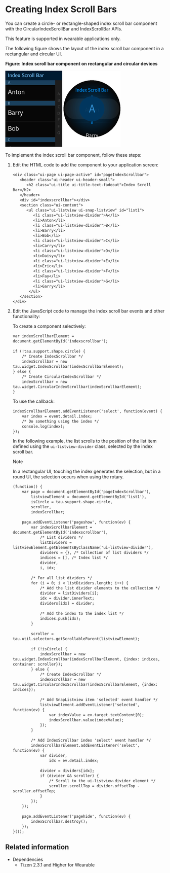 # Creating Index Scroll Bars

You can create a circle- or rectangle-shaped index scroll bar component with the CircularIndexScrollBar and IndexScrollBar APIs.

This feature is supported in wearable applications only.

The following figure shows the layout of the index scroll bar component in a rectangular and circular UI.

**Figure: Index scroll bar component on rectangular and circular devices**

![Index scroll bar component on a rectangular device](./media/rectangular_index.png)  ![Index scroll bar component on a circular device](./media/round_index.png)

To implement the index scroll bar component, follow these steps:

1. Edit the HTML code to add the component to your application screen:

   ```
   <div class="ui-page ui-page-active" id="pageIndexScrollbar">
      <header class="ui-header ui-header-small">
         <h2 class="ui-title ui-title-text-fadeout">Index Scroll Bar</h2>
      </header>
      <div id="indexscrollbar"></div>
      <section class="ui-content">
         <ul class="ui-listview ui-snap-listview" id="list1">
            <li class="ui-listview-divider">A</li>
            <li>Anton</li>
            <li class="ui-listview-divider">B</li>
            <li>Barry</li>
            <li>Bob</li>
            <li class="ui-listview-divider">C</li>
            <li>Carry</li>
            <li class="ui-listview-divider">D</li>
            <li>Daisy</li>
            <li class="ui-listview-divider">E</li>
            <li>Eric</li>
            <li class="ui-listview-divider">F</li>
            <li>Fay</li>
            <li class="ui-listview-divider">G</li>
            <li>Garry</li>
          </ul>
      </section>
   </div>
   ```

2. Edit the JavaScript code to manage the index scroll bar events and other functionality:

   To create a component selectively:

   ```
   var indexScrollbarElement = document.getElementById('indexscrollbar');

   if (!tau.support.shape.circle) {
       /* Create IndexScrollbar */
       indexScrollbar = new tau.widget.IndexScrollbar(indexScrollbarElement);
   } else {
       /* Create CircularIndexScrollbar */
       indexScrollbar = new tau.widget.CircularIndexScrollbar(indexScrollbarElement);
   }
   ```

   To use the callback:

   ```
   indexScrollbarElement.addEventListener('select', function(event) {
       var index = event.detail.index;
       /* Do something using the index */
       console.log(index);
   });
   ```

   In the following example, the list scrolls to the position of the list item defined using the `ui-listview-divider` class, selected by the index scroll bar.

    > [!NOTE]
    > In a rectangular UI, touching the index generates the selection, but in a round UI, the selection occurs when using the rotary.

   ```
   (function() {
       var page = document.getElementById('pageIndexScrollbar'),
           listviewElement = document.getElementById('list1'),
           isCircle = tau.support.shape.circle,
           scroller,
           indexScrollbar;

       page.addEventListener('pageshow', function(ev) {
           var indexScrollbarElement = document.getElementById('indexscrollbar'),
               /* List dividers */
               listDividers = listviewElement.getElementsByClassName('ui-listview-divider'),
               dividers = {}, /* Collection of list dividers */
               indices = [], /* Index list */
               divider,
               i, idx;

           /* For all list dividers */
           for (i = 0; i < listDividers.length; i++) {
               /* Add the list divider elements to the collection */
               divider = listDividers[i];
               idx = divider.innerText;
               dividers[idx] = divider;

               /* Add the index to the index list */
               indices.push(idx);
           }

           scroller = tau.util.selectors.getScrollableParent(listviewElement);

           if (!isCircle) {
               indexScrollbar = new tau.widget.IndexScrollbar(indexScrollbarElement, {index: indices, container: scroller});
           } else {
               /* Create IndexScrollbar */
               indexScrollbar = new tau.widget.CircularIndexScrollbar(indexScrollbarElement, {index: indices});

               /* Add SnapListview item 'selected' event handler */
               listviewElement.addEventListener('selected', function(ev) {
                   var indexValue = ev.target.textContent[0];
                   indexScrollbar.value(indexValue);
               });
           }

           /* Add IndexScrollbar index 'select' event handler */
           indexScrollbarElement.addEventListener('select', function(ev) {
               var divider,
                   idx = ev.detail.index;

               divider = dividers[idx];
               if (divider && scroller) {
                   /* Scroll to the ui-listview-divider element */
                   scroller.scrollTop = divider.offsetTop - scroller.offsetTop;
               }
           });
       });

       page.addEventListener('pagehide', function(ev) {
           indexScrollbar.destroy();
       });
   }());
   ```

## Related information
* Dependencies   
   - Tizen 2.3.1 and Higher for Wearable
